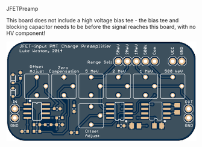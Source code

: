 JFETPreamp 

This board does not include a high voltage bias tee - the bias tee and blocking capacitor needs to be before the signal reaches this board, with no HV component!

 ![](https://github.com/lukeweston/JFETPreamp/raw/master/JFETPreamp-pcb.png)
